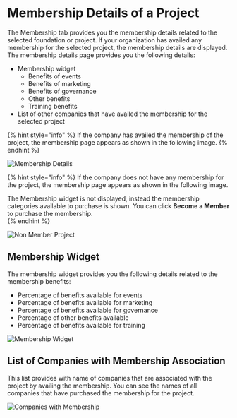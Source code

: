 # Membership Details of a Project

The Membership tab provides you the membership details related to the selected foundation or project. If your organization has availed any membership for the selected project, the membership details are displayed. The membership details page provides you the following details:

* Membership widget 
  * Benefits of events 
  * Benefits of marketing  
  * Benefits of governance 
  * Other benefits 
  * Training benefits 
* List of other companies that have availed the membership for the selected project 

{% hint style="info" %}
If the company has availed the membership of the project, the membership page appears as shown in the following image.
{% endhint %}

![Membership Details](https://files.gitbook.com/v0/b/gitbook-28427.appspot.com/o/assets%2F-MgAESFs0H7zYsmTgcOZ%2F-Mi2FOZHDCv67H5i8DSK%2F-Mi2FtKcMT_KeBJLMgUA%2FMembership_Details%20.png?alt=media\&token=013076c0-12a5-402f-b083-fb079aecdc0e)

{% hint style="info" %}
If the company does not have any membership for the project, the membership page appears as shown in the following image.  

The Membership widget is not displayed, instead the membership categories available to purchase is shown. You can click **Become a Member** to purchase the membership.   
{% endhint %}

![Non Member Project](https://files.gitbook.com/v0/b/gitbook-28427.appspot.com/o/assets%2F-MgAESFs0H7zYsmTgcOZ%2F-Mi2FOZHDCv67H5i8DSK%2F-Mi2HSuh9CiMS7-7oFC\_%2FNon_Membership_Project.png?alt=media\&token=1b37a07a-8d72-4f5b-a60a-15c0f36b40a3)

## Membership Widget

The membership widget provides you the following details related to the membership benefits:

* Percentage of benefits available for events 
* Percentage of benefits available for marketing  
* Percentage of benefits available for governance 
* Percentage of other benefits available 
* Percentage of benefits available for training

![Membership Widget](https://files.gitbook.com/v0/b/gitbook-28427.appspot.com/o/assets%2F-MgAESFs0H7zYsmTgcOZ%2F-Mi2HdMMd1S39Da2RcN7%2F-Mi2JNLNaKVKoTWXsGPE%2FMembership_Widget.png?alt=media\&token=f1d95de6-3c53-4a16-a4a9-cebfdbb40d41)

## List of Companies with Membership Association 

This list provides with name of companies that are associated with the project by availing the membership. You can see the names of all companies that have purchased the membership for the project. 

![Companies with Membership](https://files.gitbook.com/v0/b/gitbook-28427.appspot.com/o/assets%2F-MgAESFs0H7zYsmTgcOZ%2F-Mi2HdMMd1S39Da2RcN7%2F-Mi2KUW_UecoBkXOk0t4%2FMembership_List.png?alt=media\&token=27b40827-afa9-41fa-ab2a-5425040f33f0)

